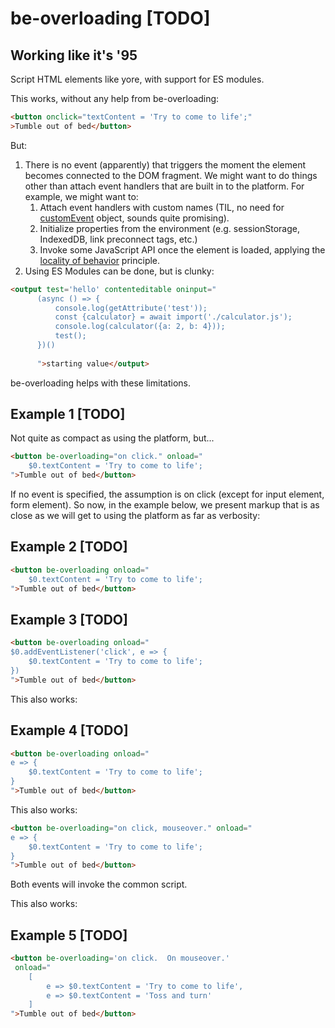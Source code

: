 # be-overloading [TODO]

## Working like it's '95

Script HTML elements like yore, with support for ES modules.

This works, without any help from be-overloading:

```html
<button onclick="textContent = 'Try to come to life';"
>Tumble out of bed</button>
```

But:

1. There is no event (apparently) that triggers the moment the element becomes connected to the DOM fragment.  We might want to do things other than attach event handlers that are built in to the platform.  For example, we might want to:
   1.  Attach event handlers with custom names (TIL, no need for [customEvent](https://github.com/webcomponents-cg/community-protocols/issues/12#issuecomment-872415080) object, sounds quite promising).
   2.  Initialize properties from the environment (e.g. sessionStorage, IndexedDB, link preconnect tags, etc.)
   3.  Invoke some JavaScript API once the element is loaded, applying the [locality of behavior](https://www.eloquentarchitecture.com/locality-of-behavior/#:~:text=The%20documentation%20for%20htmx%20refers%20to%20something%20called,formulation%20of%20the%20quoted%20statement%20from%20Richard%20Gabriel.) principle.
2. Using ES Modules can be done, but is clunky:

```html
<output test='hello' contenteditable oninput="
      (async () => {
          console.log(getAttribute('test'));
          const {calculator} = await import('./calculator.js');
          console.log(calculator({a: 2, b: 4}));
          test();
      })()
      
      ">starting value</output>
```


be-overloading helps with these limitations.

## Example 1 [TODO]

Not quite as compact as using the platform, but...

```html
<button be-overloading="on click." onload="
    $0.textContent = 'Try to come to life';
">Tumble out of bed</button>
```

<!--
If no => is found, wrap inside
export tbd = async $0 => {
    ...
} 

and pass in the enhanced element for $0.
-->

If no event is specified, the assumption is on click (except for input element, form element).  So now, in the example below, we present markup that is as close as we will get to using the platform as far as verbosity:

## Example 2 [TODO]

```html
<button be-overloading onload="
    $0.textContent = 'Try to come to life';
">Tumble out of bed</button>
```


## Example 3 [TODO]

```html
<button be-overloading onload="
$0.addEventListener('click', e => {
    $0.textContent = 'Try to come to life';
})
">Tumble out of bed</button>
```


This also works:

## Example 4 [TODO]

```html
<button be-overloading onload="
e => {
    $0.textContent = 'Try to come to life';
}
">Tumble out of bed</button>
```

This also works:

```html
<button be-overloading="on click, mouseover." onload="
e => {
    $0.textContent = 'Try to come to life';
}
">Tumble out of bed</button>
```

Both events will invoke the common script.

This also works:

## Example 5 [TODO]

```html
<button be-overloading='on click.  On mouseover.'
 onload="
    [
        e => $0.textContent = 'Try to come to life',
        e => $0.textContent = 'Toss and turn'
    ]
">Tumble out of bed</button>
```



